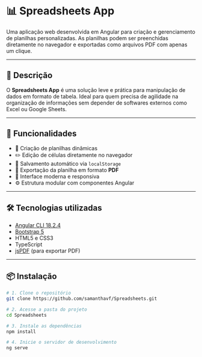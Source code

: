 # 📊 Spreadsheets App

Uma aplicação web desenvolvida em Angular para criação e gerenciamento de planilhas personalizadas. As planilhas podem ser preenchidas diretamente no navegador e exportadas como arquivos PDF com apenas um clique.

---

## 🚀 Descrição

O **Spreadsheets App** é uma solução leve e prática para manipulação de dados em formato de tabela. Ideal para quem precisa de agilidade na organização de informações sem depender de softwares externos como Excel ou Google Sheets.

---

## 🧩 Funcionalidades

- 🧱 Criação de planilhas dinâmicas  
- ✏️ Edição de células diretamente no navegador  
- 💾 Salvamento automático via `localStorage`  
- 📄 Exportação da planilha em formato **PDF**  
- 🎨 Interface moderna e responsiva  
- ⚙️ Estrutura modular com componentes Angular  

---

## 🛠️ Tecnologias utilizadas

- [Angular CLI 18.2.4](https://angular.io/)  
- [Bootstrap 5](https://getbootstrap.com/)  
- HTML5 e CSS3  
- TypeScript  
- [jsPDF](https://github.com/parallax/jsPDF) (para exportar PDF)  

---

## 📦 Instalação

```bash
# 1. Clone o repositório
git clone https://github.com/samanthavf/Spreadsheets.git

# 2. Acesse a pasta do projeto
cd Spreadsheets

# 3. Instale as dependências
npm install

# 4. Inicie o servidor de desenvolvimento
ng serve

